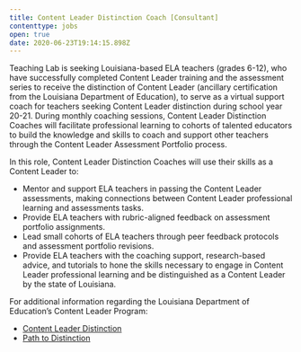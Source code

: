 ```yaml
---
title: Content Leader Distinction Coach [Consultant]
contenttype: jobs
open: true
date: 2020-06-23T19:14:15.898Z
---
```

Teaching Lab is seeking Louisiana-based ELA teachers (grades 6-12), who have successfully completed Content Leader training and the assessment series to receive the distinction of Content Leader (ancillary certification from the Louisiana Department of Education), to serve as a virtual support coach for teachers seeking Content Leader distinction during school year 20-21. During monthly coaching sessions, Content Leader Distinction Coaches will facilitate professional learning to cohorts of talented educators to build the knowledge and skills to coach and support other teachers through the Content Leader Assessment Portfolio process.

In this role, Content Leader Distinction Coaches will use their skills as a Content Leader to:

* Mentor and support ELA teachers in passing the Content Leader assessments, making connections between Content Leader professional learning and assessments tasks.
* Provide ELA teachers with rubric-aligned feedback on assessment portfolio assignments.
* Lead small cohorts of ELA teachers through peer feedback protocols and assessment portfolio revisions.
* Provide ELA teachers with the coaching support, research-based advice, and tutorials to hone the skills necessary to engage in Content Leader professional learning and be distinguished as a Content Leader by the state of Louisiana.

For additional information regarding the Louisiana Department of Education’s Content Leader Program:

* [Content Leader Distinction](https://www.louisianabelieves.com/docs/default-source/key-initiatives/louisianas-key-initiatives_content-leader.pdf?sfvrsn=5f00951f_15)
* [Path to Distinction](https://www.louisianabelieves.com/docs/default-source/professional-development/distinction-pathway-infographic_cl.pdf?sfvrsn=9b0b931f_8)